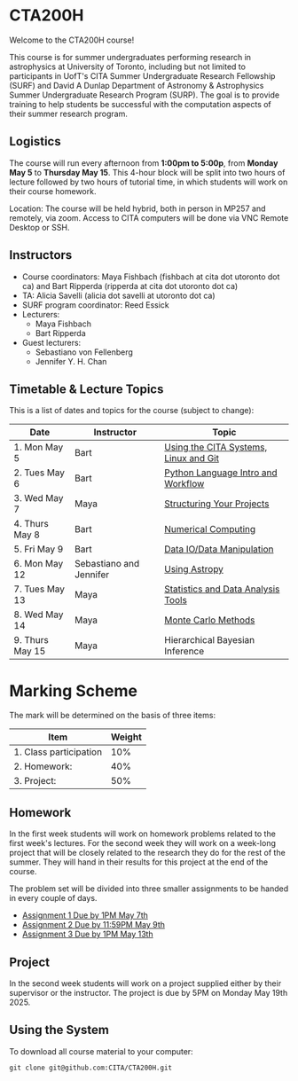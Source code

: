 # CTA200H

Welcome to the CTA200H course!

This course is for summer undergraduates performing research in astrophysics at University of Toronto, including but not limited to participants in UofT's CITA Summer Undergraduate Research Fellowship (SURF) and David A Dunlap Department of Astronomy & Astrophysics Summer Undergraduate Research Program (SURP). The goal is to provide training to help students be successful with the computation aspects of their summer research program.

## Logistics

The course will run every afternoon from **1:00pm to 5:00p**, from **Monday May 5** to **Thursday May 15**.
This 4-hour block will be split into two hours of lecture followed by two hours of tutorial time, in which students will work on their course homework.

Location: The course will be held hybrid, both in person in MP257 and remotely, via zoom. Access to CITA computers will be done via VNC Remote Desktop or SSH.

## Instructors

* Course coordinators: Maya Fishbach (fishbach at cita dot utoronto dot ca) and Bart Ripperda (ripperda at cita dot utoronto dot ca)
* TA: Alicia Savelli (alicia dot savelli at utoronto dot ca)
* SURF program coordinator: Reed Essick 
* Lecturers:
    * Maya Fishbach
    * Bart Ripperda
* Guest lecturers:
    * Sebastiano von Fellenberg
    * Jennifer Y. H. Chan

## Timetable & Lecture Topics

This is a list of dates and topics for the course (subject to change):

| Date | Instructor | Topic |
| ---- | ---------- | ----- |
| 1. Mon May 5 | Bart | [Using the CITA Systems, Linux and Git](lecture_1_linux_git) |
| 2. Tues May 6 | Bart | [Python Language Intro and Workflow](lecture_2_python_intro) |
| 3. Wed May 7 | Maya | [Structuring Your Projects](lecture_3_managing_code)|
| 4. Thurs May 8 | Bart | [Numerical Computing](lecture_4_numerical_python) |
| 5. Fri May 9 |	Bart | [Data IO/Data Manipulation](lecture_5_data_wrangling) |
| 6. Mon May 12 | Sebastiano and Jennifer | [Using Astropy](lecture_10_astropy) |
| 7. Tues May 13 | Maya | [Statistics and Data Analysis Tools](lecture_7_statistics) |
| 8. Wed May 14| Maya | [Monte Carlo Methods](lecture_8_monte_carlo) |
| 9. Thurs May 15| Maya | Hierarchical Bayesian Inference |


# Marking Scheme

The mark will be determined on the basis of three items:

| Item                  | Weight|
| --------------------- | ----- |
|1. Class participation | 10%   |
|2. Homework:           | 40%   |
|3. Project:            | 50%   |

## Homework

In the first week students will work on homework problems related to the first week's lectures.  For the second week they will work on a week-long project that will be closely related to the research they do for the rest of the summer.  They will hand in their results for this project at the end of the course.

The problem set will be divided into three smaller assignments to be handed in every couple of days. 

* [Assignment 1 Due by 1PM May 7th](assignments/assignment_1.md)
* [Assignment 2 Due by 11:59PM May 9th](assignments/assignment_2.pdf)
* [Assignment 3 Due by 1PM May 13th](assignments/assignment_3.pdf)

## Project
In the second week students will work on a project supplied either by their supervisor or the instructor. The project is due by 5PM on Monday May 19th 2025.

## Using the System

To download all course material to your computer:

`git clone git@github.com:CITA/CTA200H.git`
